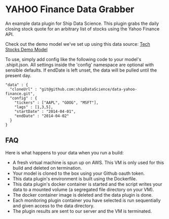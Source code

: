 YAHOO Finance Data Grabber
==============

An example data plugin for Ship Data Science.
This plugin grabs the daily closing stock quote for an arbitrary list of stocks 
using the Yahoo Finance API. 

Check out the demo model we've set up using this data source: [Tech Stocks Demo Model](https://github.com/shipDataScience/model-tech-stocks)

To use, simply add config like the following code to your model's .shipit.json.
All settings inside the 'config' namespace are optional with sensible defaults.
If endDate is left unset, the data will be pulled until the present day.

```
"data" : {
  "cloneUrl" : "git@github.com:shipDataScience/data-yahoo-finance.git",
  "config" : {
    "tickers" : ["AAPL", "GOOG", "MSFT"], 
    "lags" : [1,3,5],
    "startDate" : "2014-04-01",
    "endDate" : "2014-04-02"
  }
}
```

FAQ
--------
Here is what happens to your data when you run a build:

 - A fresh virtual machine is spun up on AWS. This VM is only used for this build and deleted on termination.
 - Your model is cloned to the box using your Github oauth token.
 - This data plugin's environment is built using the Dockerfile.
 - This data plugin's docker container is started and the script writes your data to a mounted volume (a segregated file directory on your VM).
 - The docker container image is deleted and the data plugin is done.
 - Each monitoring plugin container you have selected is run sequentially and given access to the data directory.
 - The plugin results are sent to our server and the VM is terminated.
  


